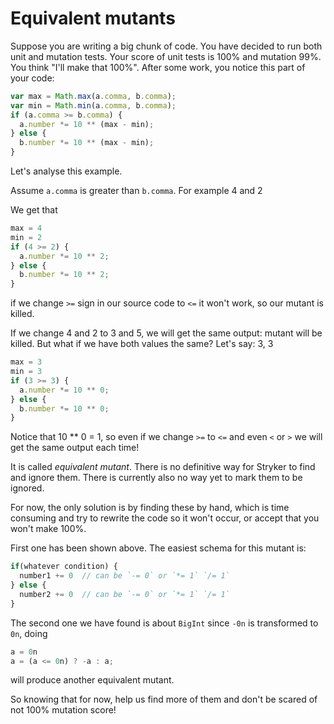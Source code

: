# Equivalent mutants

Suppose you are writing a big chunk of code. You have decided to run both unit and mutation tests.
Your score of unit tests is 100% and mutation 99%. You think "I'll make that 100%". After some work, you notice this part of your code:

```js
var max = Math.max(a.comma, b.comma);
var min = Math.min(a.comma, b.comma);
if (a.comma >= b.comma) {
  a.number *= 10 ** (max - min);
} else {
  b.number *= 10 ** (max - min);
}
```

Let's analyse this example.

Assume `a.comma` is greater than `b.comma`. For example 4 and 2

We get that
```js
max = 4
min = 2
if (4 >= 2) {
  a.number *= 10 ** 2;
} else {
  b.number *= 10 ** 2;
}
```
if we change `>=` sign in our source code to `<=` it won't work, so our mutant is killed.

If we change 4 and 2 to 3 and 5, we will get the same output: mutant will be killed.
But what if we have both values the same? Let's say: 3, 3

```js
max = 3
min = 3
if (3 >= 3) {
  a.number *= 10 ** 0;
} else {
  b.number *= 10 ** 0;
}
```

Notice that 10 ** 0 = 1, so even if we change `>=` to `<=` and even `<` or `>` we will get the same output each time!

It is called _equivalent mutant_. There is no definitive way for Stryker to find and ignore them. There is currently also no way yet to mark them to be ignored.

For now, the only solution is by finding these by hand, which is time consuming and try to rewrite the code so it won't occur, or accept that you won't make 100%.

First one has been shown above. The easiest schema for this mutant is:

```js
if(whatever condition) {
  number1 += 0  // can be `-= 0` or `*= 1` `/= 1`
} else {
  number2 += 0  // can be `-= 0` or `*= 1` `/= 1`
}
```

The second one we have found is about `BigInt`
since `-0n` is transformed to `0n`, doing

```js
a = 0n
a = (a <= 0n) ? -a : a;
```

will produce another equivalent mutant.

So knowing that for now, help us find more of them and don't be scared of not 100% mutation score!
